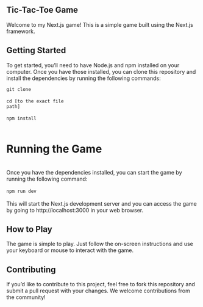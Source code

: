 ## Tic-Tac-Toe Game
Welcome to my Next.js game! This is a simple game built using the Next.js framework.

## Getting Started
To get started, you’ll need to have Node.js and npm installed on your computer. Once you have those installed, you can clone this repository and install the dependencies by running the following commands:

<code>git clone</code>
<br />
<br />
<code>cd [to the exact file path]</code>
<br />
<br />
<code>npm install</code>
<br />
<br />
# Running the Game
<br />
Once you have the dependencies installed, you can start the game by running the following command:
<br />
<br />
<code>npm run dev</code>
<br />
<br />
This will start the Next.js development server and you can access the game by going to http://localhost:3000 in your web browser.

## How to Play
The game is simple to play. Just follow the on-screen instructions and use your keyboard or mouse to interact with the game.

## Contributing
If you’d like to contribute to this project, feel free to fork this repository and submit a pull request with your changes. We welcome contributions from the community!


